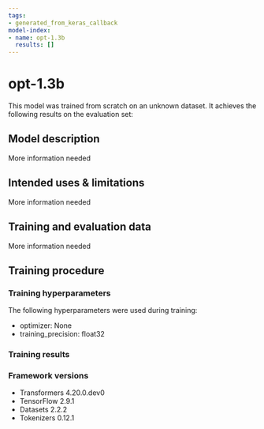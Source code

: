 ```yaml
---
tags:
- generated_from_keras_callback
model-index:
- name: opt-1.3b
  results: []
---
```


<!-- This model card has been generated automatically according to the information Keras had access to. You should
probably proofread and complete it, then remove this comment. -->

# opt-1.3b

This model was trained from scratch on an unknown dataset.
It achieves the following results on the evaluation set:


## Model description

More information needed

## Intended uses & limitations

More information needed

## Training and evaluation data

More information needed

## Training procedure

### Training hyperparameters

The following hyperparameters were used during training:
- optimizer: None
- training_precision: float32

### Training results



### Framework versions

- Transformers 4.20.0.dev0
- TensorFlow 2.9.1
- Datasets 2.2.2
- Tokenizers 0.12.1
